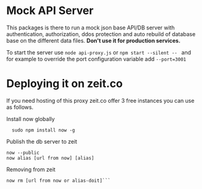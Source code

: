 # Mock API Server
This packages is there to run a mock json base API/DB server with authentication, authorization, ddos protection and auto rebuild of database base on the different data files. **Don't use it for production services.**

To start the server use ```node api-proxy.js``` or ```npm start --silent -- ``` and for example to override the port configuration variable add ```--port=3001```

# Deploying it on zeit.co
If you need hosting of this proxy zeit.co offer 3 free instances you can use as follows.

Install now globally

```
  sudo npm install now -g
```

Publish the db server to zeit
```
now --public
now alias [url from now] [alias]
```

Removing from zeit

```
now rm [url from now or alias-doit]```


